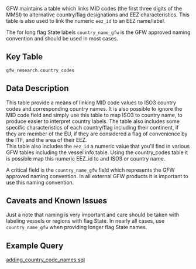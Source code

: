 
GFW maintains a table which links MID codes (the first three digits of the MMSI) to alternative country/flag designations and EEZ characteristics. This table is also used to link the numeric `eez_id` to an EEZ name/label.  
 
The for long flag State labels `country_name_gfw` is the GFW approved naming convention and should be used in most cases.

## Key Table

`gfw_research.country_codes`

## Data Description

This table provide a means of linking MID code values to ISO3 country codes and corresponding country names. It is also possible to ignore the MID code field and simply use this table to map ISO3 to country name, to produce easier to interpret country labels. The table also includes some specific characteristics of each country/flag including their continent, if they are member of the EU, if they are considered a flag of convenience by the ITF, and the area of their EEZ.   
This table also includes the `eez_id` a numeric value that you'll find in various GFW tables including the vessel info table. Using the country_codes table it is possible map this numeric EEZ_id to and ISO3 or country name.  
  
A critical field is the `country_name_gfw` field which represents the GFW approved naming convention. In all external GFW products it is important to use this naming convention.  

## Caveats and Known Issues
Just a note that naming is very important and care should be taken with labeling vessels or regions with flag State. In nearly all cases, use `country_name_gfw` when providing longer flag State names.


## Example Query

[adding_country_code_names.sql](https://github.com/GlobalFishingWatch/bigquery-documentation-wf827/blob/master/queries/adding_country_code_names.sql)


